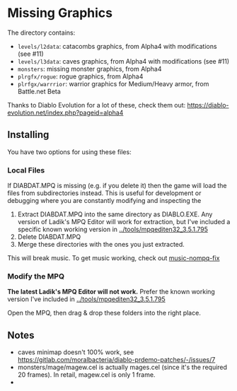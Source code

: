 # Missing Graphics

The directory contains:

* `levels/l2data`: catacombs graphics, from Alpha4 with modifications (see #11)
* `levels/l3data`: caves graphics, from Alpha4 with modifications (see #11)
* `monsters`: missing monster graphics, from Alpha4
* `plrgfx/rogue`: rogue graphics, from Alpha4
* `plrfgx/warrrior`: warrior graphics for Medium/Heavy armor, from Battle.net Beta

Thanks to Diablo Evolution for a lot of these, check them out: https://diablo-evolution.net/index.php?pageid=alpha4

## Installing

You have two options for using these files:

### Local Files

If DIABDAT.MPQ is missing (e.g. if you delete it) then the game will load the files from subdirectories instead. This is useful for development or debugging where you are constantly modifying and inspecting the 

1. Extract DIABDAT.MPQ into the same directory as DIABLO.EXE. Any version of Ladik's MPQ Editor will work for extraction, but I've included a specific known working version in [../tools/mpqediten32_3.5.1.795](../tools/mpqediten32_3.5.1.795)
2. Delete DIABDAT.MPQ
3. Merge these directories with the ones you just extracted.

This will break music. To get music working, check out [music-nompq-fix](../music-nompq-fix)

### Modify the MPQ

**The latest Ladik's MPQ Editor will not work.** Prefer the known working version I've included in [../tools/mpqediten32_3.5.1.795](../tools/mpqediten32_3.5.1.795)

Open the MPQ, then drag & drop these folders into the right place.

## Notes

* caves minimap doesn't 100% work, see https://gitlab.com/moralbacteria/diablo-prdemo-patches/-/issues/7
* monsters/mage/magew.cel is actually mages.cel (since it's the required 20 frames). In retail, magew.cel is only 1 frame.
* 
